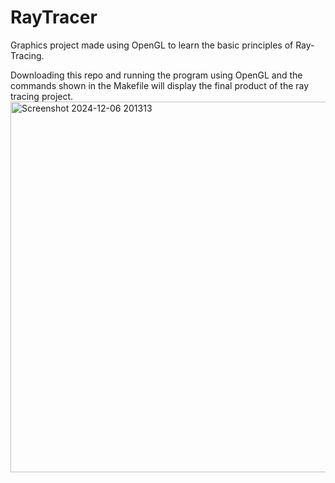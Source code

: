 # RayTracer
Graphics project made using OpenGL to learn the basic principles of Ray-Tracing.

Downloading this repo and running the program using OpenGL and the commands shown in the Makefile will display the final product of the ray tracing project.
<img width="793" height="593" alt="Screenshot 2024-12-06 201313" src="https://github.com/user-attachments/assets/e0d7777b-7621-45dd-9848-ffb2fb9bfa7b" />
